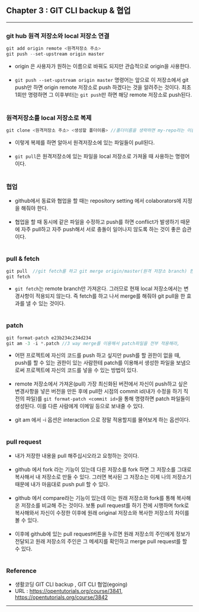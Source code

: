 Chapter 3 : GIT CLI backup & 협업
---------------------------------

---

### git hub 원격 저장소와 local 저장소 연결<br>

```C
git add origin remote <원격저장소 주소>
git push --set-upstream origin master
```
- origin 은 사용자가 원하는 이름으로 바꿔도 되지만 관습적으로 origin을 사용한다. <br><br>
- `git push --set-upstream origin master` 명령어는 앞으로 이 저장소에서 git push만 하면 origin remote 저장소로 push 하겠다는 것을 알려주는 것이다. 최초 1회만 명령하면 그 이후부터는 `git push`만 하면 해당 remote 저장소로 push된다. <br><br>

### 원격저장소를 local 저장소로 복제<br>

```C
git clone <원격저장소 주소> <생성할 폴더이름> //폴더이름을 생략하면 my-repo라는 이름으로 생성된다.
```
- 이렇게 복제를 하면 알아서 원격저장소에 있는 파일들이 pull된다.<br><br>
- `git pull`은 원격저장소에 있는 파일을 local 저장소로 가져올 때 사용하는 명령어이다.<br><br>


### 협업<br>
- github에서 동료와 협업을 할 때는 repository setting 에서 colaborators에 지정을 해줘야 한다.<br><br>
- 협업을 할 때 동시에 같은 파일을 수정하고 push를 하면 conflict가 발생하기 때문에 자주 pull하고 자주 push해서 서로 충돌이 일어나지 않도록 하는 것이 좋은 습관이다.<br><br>

### pull & fetch
```C
git pull  //git fetch를 하고 git merge origin/master(원격 저장소 branch) 한 것과 같다.
git fetch
```

- `git fetch`는 remote branch만 가져온다. 그러므로 현재 local 저장소에서는 변경사항이 적용되지 않는다. 즉 fetch를 하고 나서 merge를 해줘야 git pull을 한 효과를 낼 수 있는 것이다.<br><br>

### patch
```C
git format-patch e23b234c234d234  
git am -3 -i *.patch //3 way merge를 이용해서 patch파일을 전부 적용해라,
```
- 어떤 프로젝트에 자신의 코드를 push 하고 싶지만 push를 할 권한이 없을 때, push를 할 수 있는 권한이 있는 사람한테 patch를 이용해서 생성한 파일을 보냄으로써 프로젝트에 자신의 코드를 넣을 수 있는 방법이 있다.<br><br>
- remote 저장소에서 가져온(pull) 가장 최신화된 버전에서 자신이 push하고 싶은 변경사항을 넣은 버전을 만든 후에 pull한 시점의 commit id(내가 수정을 하기 직전의 파일)를 `git format-patch <commit id>`을 통해 명령하면 patch 파일들이 생성된다. 이를 다른 사람에게 이메일 등으로 보내줄 수 있다. <br><br>  
- git am 에서 -i 옵션은 interaction 으로 정말 적용할지를 물어보게 하는 옵션이다. <br><br>

### pull request
- 내가 저장한 내용을 pull 해주십시오라고 요청하는 것이다.<br><br>
- github 에서 fork 라는 기능이 있는데 다른 저장소를 fork 하면 그 저장소를 그대로 복사해서 내 저장소로 만들 수 있다. 그러면 복사된 그 저장소는 이제 나의 저장소기 때문에 내가 마음대로 push pull 할 수 있다.<br><br>
- github 에서 compare라는 기능이 있는데 이는 원래 저장소와 fork를 통해 복사해온 저장소를 비교해 주는 것이다. 보통 pull request를 하기 전에 시행하며 fork로 복사해와서 자신이 수정한 이후에 원래 original 저장소와 복사한 저장소의 차이를 볼 수 있다.<br><br>
- 이후에 github에 있는 pull request버튼을 누르면 원래 저장소의 주인에게 정보가 전달되고 원래 저장소의 주인은 그 메세지를 확인하고 merge pull request를 할 수 있다. <br><br>

### Reference<br>

-	생활코딩 GIT CLI backup , GIT CLI 협업(egoing)
- URL : https://opentutorials.org/course/3841, https://opentutorials.org/course/3842

---
